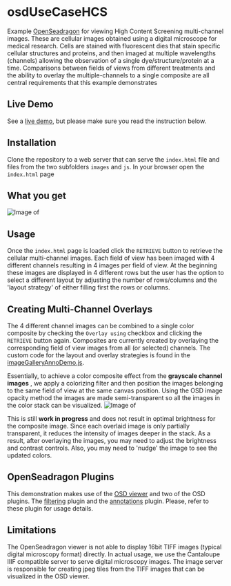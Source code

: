 # osdUseCaseHCS
Example [OpenSeadragon](http://openseadragon.github.io/) for viewing High Content Screening multi-channel images. These are cellular images obtained using a digital microscope for medical research. Cells are stained with fluorescent dies that stain specific cellular structures and proteins, and then imaged at multiple wavelengths (channels) allowing the observation of a single dye/structure/protein at a time. Comparisons between fields of views from different treatments and the ability to overlay the multiple-channels to a single composite are all central requirements that this example demonstrates
## Live Demo
See a [live demo](https://imoutsatsos.github.io/osdUseCaseHCS/), but please make sure you read the instruction below.
## Installation
Clone the repository to a web server that can serve the ```index.html``` file and files from the two subfolders ```images``` and ```js```.
In your browser open the ```index.html``` page
## What you get
![Image of ](https://docs.google.com/drawings/d/1YOca0YjIkSmU3WoFwW1JQy0SwnaGhyf5I-Yg0iRPbyI/pub?w=769&h=698)
## Usage
Once the ```index.html``` page is loaded click the ```RETRIEVE``` button to retrieve the cellular multi-channel images. 
Each field of view has been imaged with 4 different channels resulting in 4 images per field of view. At the beginning these images are displayed in 4 different rows but the user has the option to select a different layout by adjusting the number of rows/columns and the 'layout strategy' of either filling first the rows or columns.

## Creating Multi-Channel Overlays
The 4 different channel images can be combined to a single color composite by checking the ```Overlay using``` checkbox and clicking the ```RETRIEVE``` button again. Composites are currently created by overlaying the corresponding field of view images from all (or selected) channels. The custom code for the layout and overlay strategies is found in the  [imageGalleryAnnoDemo.js](https://github.com/imoutsatsos/osdUseCaseHCS/blob/master/js/imageGalleryAnnoDemo.js). 

Essentially, to achieve a color composite effect from the **grayscale channel images** , we apply a colorizing filter and then position the images belonging to the same field of view at the same canvas position. Using the OSD image opacity method the images are made semi-transparent so all the images in the color stack can be visualized.
![Image of ](https://docs.google.com/drawings/d/1LxMV2A3KoM6_U-NvV1sDv4mGolY7xvzTU_bR1WvNoP0/pub?w=365&h=715)

This is still **work in progress**  and does not result in optimal brightness for the composite image. Since each overlaid image is only partially transparent, it reduces the intensity of images deeper in the stack. As a result, after overlaying the images, you may need to adjust the brightness and contrast controls. Also, you may need to 'nudge' the image to see the updated colors.

## OpenSeadragon Plugins
This demonstration makes use of the [OSD viewer](http://openseadragon.github.io/) and two of the OSD plugins. The [filtering](https://github.com/usnistgov/OpenSeadragonFiltering) plugin and the [annotations](https://github.com/Emigre/openseadragon-annotations) plugin. Please, refer to these plugin for usage details.

## Limitations
The OpenSeadragon viewer is not able to display 16bit TIFF images (typical digital microscopy format) directly. In actual usage, we use the Cantaloupe IIIF compatible server to serve digital microscopy images. The image server is responsible for creating jpeg tiles from the TIFF images that can be visualized in the OSD viewer.

